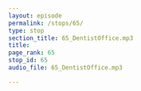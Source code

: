 ```yaml
---
layout: episode
permalink: /stops/65/
type: stop
section_title: 65_DentistOffice.mp3
title: 
page_rank: 65
stop_id: 65
audio_file: 65_DentistOffice.mp3

---
```

